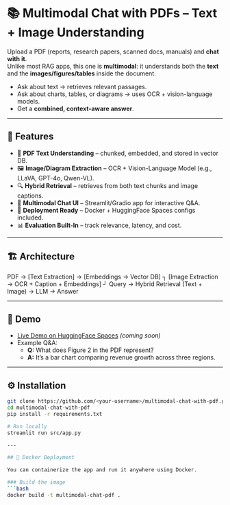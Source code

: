 # 📚 Multimodal Chat with PDFs – Text + Image Understanding

Upload a PDF (reports, research papers, scanned docs, manuals) and **chat with it**.  
Unlike most RAG apps, this one is **multimodal**: it understands both the **text** and the **images/figures/tables** inside the document.  

- Ask about text → retrieves relevant passages.  
- Ask about charts, tables, or diagrams → uses OCR + vision-language models.  
- Get a **combined, context-aware answer**.  

---

## 🚀 Features
- 📄 **PDF Text Understanding** – chunked, embedded, and stored in vector DB.  
- 🖼 **Image/Diagram Extraction** – OCR + Vision-Language Model (e.g., LLaVA, GPT-4o, Qwen-VL).  
- 🔍 **Hybrid Retrieval** – retrieves from both text chunks and image captions.  
- 💬 **Multimodal Chat UI** – Streamlit/Gradio app for interactive Q&A.  
- 🐳 **Deployment Ready** – Docker + HuggingFace Spaces configs included.  
- 📊 **Evaluation Built-In** – track relevance, latency, and cost.  

---

## 🏗️ Architecture

PDF → [Text Extraction] → [Embeddings → Vector DB] ┐
[Image Extraction → OCR + Caption + Embeddings] ┘
Query → Hybrid Retrieval (Text + Image) → LLM → Answer


---

## 🎥 Demo
- [Live Demo on HuggingFace Spaces](#) *(coming soon)*  
- Example Q&A:
  - **Q:** What does Figure 2 in the PDF represent?  
  - **A:** It’s a bar chart comparing revenue growth across three regions.  

---

## ⚙️ Installation

```bash
git clone https://github.com/<your-username>/multimodal-chat-with-pdf.git
cd multimodal-chat-with-pdf
pip install -r requirements.txt

# Run locally
streamlit run src/app.py

---

## 🐳 Docker Deployment

You can containerize the app and run it anywhere using Docker.  

### Build the image
```bash
docker build -t multimodal-chat-pdf .




